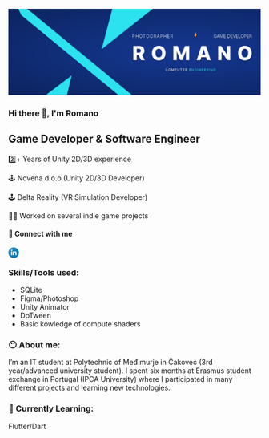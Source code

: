 ![baner](https://github.com/romanokeser/romanokeser/blob/main/baner2.png)

### Hi there 👋, I'm Romano

## Game Developer & Software Engineer

2️⃣+ Years of Unity 2D/3D experience 

🕹️ Novena d.o.o (Unity 2D/3D Developer)

🕹️ Delta Reality (VR Simulation Developer)

👨‍💻 Worked on several indie game projects

#### 🤝 Connect with me 
<a href="https://www.linkedin.com/in/romano-keser-984a78217/"><img align="left" src="https://github.com/romanokeser/romanokeser/blob/main/OIP.jpeg" alt="icon | LinkedIn" width="21px"/></a>
<br>

### Skills/Tools used:
- SQLite
- Figma/Photoshop
- Unity Animator
- DoTween
- Basic kowledge of compute shaders

### 😶‍ About me:
I’m an IT student at Polytechnic of Međimurje in Čakovec (3rd year/advanced university student). I spent six months at Erasmus student exchange in Portugal (IPCA University) where I participated in many different projects and learning new technologies. 

### 🌱 Currently Learning:
Flutter/Dart
